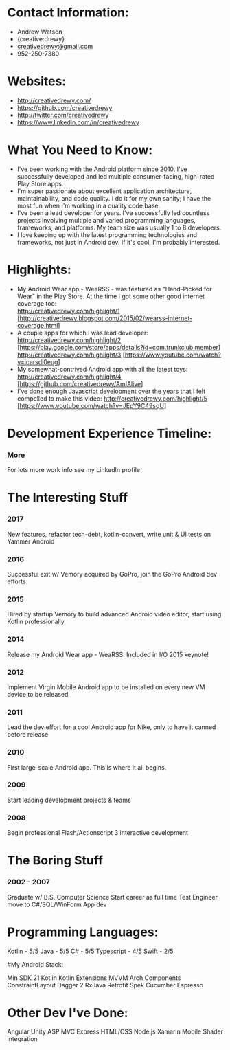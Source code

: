 # Contact Information:

- Andrew Watson
- {creative:drewy}
- creativedrewy@gmail.com
- 952-250-7380

# Websites:

- http://creativedrewy.com/
- https://github.com/creativedrewy
- http://twitter.com/creativedrewy
- https://www.linkedin.com/in/creativedrewy

# What You Need to Know:

- I've been working with the Android platform since 2010. I've successfully developed and led multiple consumer-facing, high-rated Play Store apps.
- I'm super passionate about excellent application architecture, maintainability, and code quality. I do it for my own sanity; I have the 
  most fun when I'm working in a quality code base.
- I've been a lead developer for years. I've successfully led countless projects involving multiple and varied programming languages, frameworks, and platforms. My team size was usually 1 to 8 developers.
- I love keeping up with the latest programming technologies and frameworks, not just in Android dev. If it's cool, I'm probably interested.

# Highlights:

- My Android Wear app - WeaRSS - was featured as "Hand-Picked for Wear" in the Play Store. At the time I got some other good internet coverage too:         
http://creativedrewy.com/highlight/1 [http://creativedrewy.blogspot.com/2015/02/wearss-internet-coverage.html]
- A couple apps for which I was lead developer:
http://creativedrewy.com/highlight/2 [https://play.google.com/store/apps/details?id=com.trunkclub.member]<br/>
http://creativedrewy.com/highlight/3 [https://www.youtube.com/watch?v=icarsdl0eug]
- My somewhat-contrived Android app with all the latest toys:
http://creativedrewy.com/highlight/4 [https://github.com/creativedrewy/AmIAlive]
- I've done enough Javascript development over the years that I felt compelled to make this video:
http://creativedrewy.com/highlight/5 [https://www.youtube.com/watch?v=JEpY9C49sqU]

# Development Experience Timeline:

### More

For lots more work info see my LinkedIn profile 

The Interesting Stuff
=====================

### 2017

New features, refactor tech-debt, kotlin-convert, write unit & UI tests on Yammer Android

### 2016

Successful exit w/ Vemory acquired by GoPro, join the GoPro Android dev efforts 

### 2015

Hired by startup Vemory to build advanced Android video editor, start using Kotlin professionally

### 2014

Release my Android Wear app - WeaRSS.
Included in I/O 2015 keynote!

### 2012

Implement Virgin Mobile Android app to be installed on every new VM device to be released

### 2011

Lead the dev effort for a cool Android app for Nike, only to have it canned before release

### 2010

First large-scale Android app. This is where it all begins.

### 2009

Start leading development projects & teams

### 2008

Begin professional Flash/Actionscript 3 interactive development

The Boring Stuff
================

### 2002 - 2007

Graduate w/ B.S. Computer Science
Start career as full time Test Engineer, move to C#/SQL/WinForm App dev

# Programming Languages:

Kotlin - 5/5
Java - 5/5
C# - 5/5
Typescript - 4/5
Swift - 2/5

#My Android Stack:

Min SDK 21
Kotlin
Kotlin Extensions
MVVM
Arch Components
ConstraintLayout
Dagger 2
RxJava
Retrofit
Spek
Cucumber
Espresso

# Other Dev I've Done:

Angular
Unity
ASP MVC
Express
HTML/CSS
Node.js
Xamarin Mobile
Shader integration